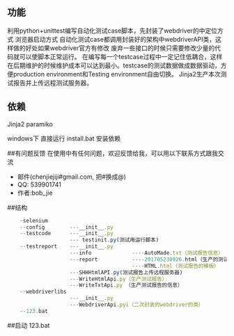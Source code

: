 ## 功能
利用python+unittest编写自动化测试case脚本，先封装了webdriver的中定位方式 浏览器启动方式 自动化测试case都调用封装好的架构中webdriverAPI类，这样做的好处如果webdriver官方有修改 废弃一些接口的时候只需要修改少量的代码就可以使脚本正常运行。
在编写每一个testcase过程中一定记住低耦合，这样在后期维护的时候维护成本可以达到最小。testcase的测试数据做成数据驱动，方便production environment和Testing environment自由切换。
Jinja2生产本次测试报告并上传远程测试服务器。

## 依赖

 Jinja2
 paramiko

windows下
直接运行 install.bat 安装依赖

##有问题反馈
在使用中有任何问题，欢迎反馈给我，可以用以下联系方式跟我交流

* 邮件(chenjiejiji#gmail.com, 把#换成@)
* QQ: 539901741
* 作者:bob_jie

##结构
```javascript
	-selenium
	--config 		---__init__.py
	--testcode 		---__init__.py
					--- testinit.py(测试用运行脚本)
	--testreport	---__init__.py
					---info 			----AutoMade.txt（测试报告信息）
					---report 			----201705230926.html（生产的测试报告）
										----HTML.html（测试报告的模板）
					---SHHHtmlAPI.py(测试报告上传远程服务器)
					---WriteHtmlApi.py（生产测试报告）
					---WriteTxtApi.py （生产测试报告的信息）
	--webdriverlibs 
					---__init__.py
					---WebdriverApi.pyi（二次封装的webdriver的类）
	--123.bat
```

##启动
123.bat
  